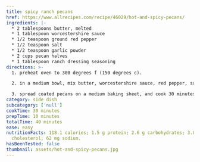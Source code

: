```yaml
---
title: spicy ranch pecans
href: https://www.allrecipes.com/recipe/46029/hot-and-spicy-pecans/
ingredients: |-
  * 2 tablespoons butter, melted 
  * 1 tablespoon worcestershire sauce
  * 1/2 teaspoon ground red pepper
  * 1/2 teaspoon salt
  * 1/2 teaspoon garlic powder
  * 2 cups pecan halves
  * 1 tablespoon ranch dressing seasoning
directions: >-
  1. preheat oven to 300 degrees f (150 degrees c). 

  2. in a medium bowl, mix butter, worcestershire sauce, red pepper, salt, and garlic powder. stir in the pecans, and gently toss with ranch seasoning to coat.

  3. spread coated pecans on a medium baking sheet, and cook 30 minutes in the preheated oven, stirring approximately every 10 minutes.
category: side dish
subcategory: ['null']
cookTime: 30 minutes
prepTime: 10 minutes
totalTime: 40 minutes
ease: easy
nutritionFacts: 118.1 calories; 1.5 g protein; 2.6 g carbohydrates; 3.8 mg
  cholesterol; 62 mg sodium.
hasBeenTested: false
thumbnail: assets/hot-and-spicy-pecans.jpg
---
```

